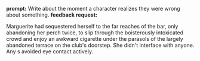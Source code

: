__prompt:__ Write about the moment a character realizes they were wrong about something.
__feedback request:__ 

Marguerite had sequestered herself to the far reaches of the bar, only abandoning her perch twice, to slip through the boisterously intoxicated crowd and enjoy an awkward cigarette under the parasols of the largely abandoned terrace on the club's doorstep. She didn't interface with anyone. Any s  avoided eye contact actively. 

